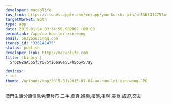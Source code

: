 ```yaml
--- 
developer: macaolife
ios_link: https://itunes.apple.com/cn/app/you-ku-shi-pin/id336141475?mt=8
targetMarket: Both
type: app
date: 2015-01-04 03:34:58.902007 +00:00
permalink: /app/ao-huo-lei-xin-wang
email: 563265031@qq.com
itunes_id: "336141475"
status: publish
developer_link: http://macaolife.com
title: !binary |
  5r6z6ZaA55Sf5rS75YiG6aGe5L+h5oGv57ay

devices: 
- ios
thumb: /uploads/app/2015-01/2015-01-04-ao-huo-lei-xin-wang.JPG
---
```


澳門生活分類信息免費發布 二手,黃頁,娛樂,樓盤,招聘,美食,旅遊,交友
